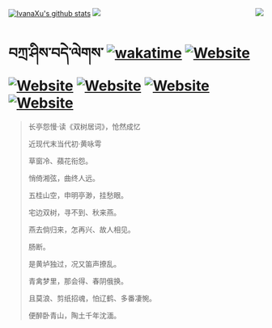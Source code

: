 [![IvanaXu's github stats](https://github-readme-stats.vercel.app/api?username=IvanaXu&theme=codeSTACKr)](https://github.com/anuraghazra/github-readme-stats)
<img align="right" src="https://github-readme-stats.vercel.app/api/top-langs/?username=IvanaXu&langs_count=8&theme=codeSTACKr" />
<img src="https://github-readme-stats.vercel.app/api/wakatime?username=IvanaXu&layout=compact&langs_count=8&theme=codeSTACKr&custom_title=Programming&nbsp;Times&nbsp;(Since&nbsp;Jul.29.2021)&range=all_time" />
# བཀྲ་ཤིས་བདེ་ལེགས་	[![wakatime](https://wakatime.com/badge/user/5043ee4a-e361-4607-9d47-d557f2005d05.svg)](https://wakatime.com/@5043ee4a-e361-4607-9d47-d557f2005d05)	[![Website](https://img.shields.io/website?label=&up_color=orange&up_message=Tianchi&url=https%3A%2F%2Fshields.io)](https://tianchi.aliyun.com/home/science/scienceDetail?userId=1095279182618)	[![Website](https://img.shields.io/website?label=&up_color=green&up_message=Yuque&url=https%3A%2F%2Fshields.io)](https://www.yuque.com/ivanaxu)	[![Website](https://img.shields.io/website?label=&up_color=yellow&up_message=Leetcode&url=https%3A%2F%2Fshields.io)](https://leetcode.cn/u/ivanaxu)	[![Website](https://img.shields.io/website?label=&up_color=violet&up_message=AIstudio&url=https%3A%2F%2Fshields.io)](https://aistudio.baidu.com/aistudio/personalcenter/thirdview/979775)	[![Website](https://img.shields.io/website?label=&up_color=red&up_message=Gitee&url=https%3A%2F%2Fshields.io)](https://gitee.com/IvanaXu)
> 长亭怨慢·读《双树居词》，怆然成忆
>
> 近现代末当代初·黄咏雩
>
> 草窗冷、蘋花衔怨。
> 
> 悄倚湘弦，曲终人远。
> 
> 五桂山空，申明亭渺，挂愁眼。
> 
> 宅边双树，寻不到、秋来燕。
> 
> 燕去倘归来，怎再兴、故人相见。
> 
> 肠断。
> 
> 是黄垆独过，况又笛声撩乱。
> 
> 青禽梦里，那会得、春阴俄换。
> 
> 且莫浪、剪纸招魂，怕辽鹤、多番凄惋。
> 
> 便醉卧青山，陶土千年沈湎。
